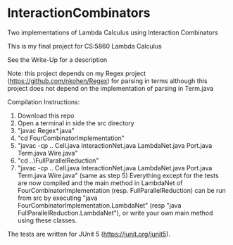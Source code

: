 # InteractionCombinators
Two implementations of Lambda Calculus using Interaction Combinators

This is my final project for CS:5860 Lambda Calculus

See the Write-Up for a description

Note: this project depends on my Regex project (https://github.com/nkohen/Regex) for parsing in terms although this project does not depend on the implementation of parsing in Term.java

Compilation Instructions:
1) Download this repo
2) Open a terminal in side the src directory
3) "javac Regex\*.java"
4) "cd FourCombinatorImplementation"
5) "javac -cp .. Cell.java InteractionNet.java LambdaNet.java Port.java Term.java Wire.java"
6) "cd ..\FullParallelReduction"
7) "javac -cp .. Cell.java InteractionNet.java LambdaNet.java Port.java Term.java Wire.java" (same as step 5)
Everything except for the tests are now compiled and the main method in LambdaNet of FourCombinatorImplementation (resp. FullParallelReduction) can be run from src by executing "java FourCombinatorImplementation.LambdaNet" (resp "java FullParallelReduction.LambdaNet"), or write your own main method using these classes.

The tests are written for JUnit 5 (https://junit.org/junit5).
